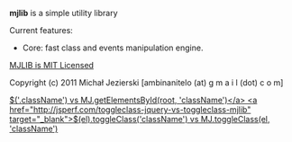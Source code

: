<b>mjlib</b> is a simple utility library

Current features:
- Core: fast class and events manipulation engine.

<a href="http://en.wikipedia.org/wiki/MIT_License" target="_blank">MJLIB is MIT Licensed</a>

Copyright (c) 2011 Michał Jezierski [ambinanitelo (at) g m a i l (dot) c o m]

<a href="http://jsperf.com/classname-vs-mj-getelementsbyclassname-root-classname" target="_blank">$('.className') vs MJ.getElementsById(root, 'className')</a>
<a href="http://jsperf.com/toggleclass-jquery-vs-toggleclass-mjlib" target="_blank">$(el).toggleClass('className') vs MJ.toggleClass(el, 'className')</a>

